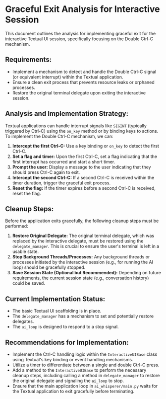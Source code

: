 # Graceful Exit Analysis for Interactive Session

This document outlines the analysis for implementing graceful exit for the interactive Textual UI session, specifically focusing on the Double Ctrl-C mechanism.

## Requirements:

- Implement a mechanism to detect and handle the Double Ctrl-C signal (or equivalent interrupt) within the Textual application.
- Ensure a clean exit process that prevents resource leaks or orphaned processes.
- Restore the original terminal delegate upon exiting the interactive session.

## Analysis and Implementation Strategy:

Textual applications can handle interrupt signals like `SIGINT` (typically triggered by Ctrl-C) using the `on_key` method or by binding keys to actions. To implement the Double Ctrl-C mechanism, we can:

1.  **Intercept the first Ctrl-C:** Use a key binding or `on_key` to detect the first Ctrl-C.
2.  **Set a flag and timer:** Upon the first Ctrl-C, set a flag indicating that the first interrupt has occurred and start a short timer.
3.  **Prompt the user:** Display a message to the user indicating that they should press Ctrl-C again to exit.
4.  **Intercept the second Ctrl-C:** If a second Ctrl-C is received within the timer duration, trigger the graceful exit process.
5.  **Reset the flag:** If the timer expires before a second Ctrl-C is received, reset the flag.

## Cleanup Steps:

Before the application exits gracefully, the following cleanup steps must be performed:

1.  **Restore Original Delegate:** The original terminal delegate, which was replaced by the interactive delegate, must be restored using the `delegate_manager`. This is crucial to ensure the user's terminal is left in a usable state.
2.  **Stop Background Threads/Processes:** Any background threads or processes initiated by the interactive session (e.g., for running the AI loop) should be gracefully stopped.
3.  **Save Session State (Optional but Recommended):** Depending on future requirements, the current session state (e.g., conversation history) could be saved.

## Current Implementation Status:

- The basic Textual UI scaffolding is in place.
- The `delegate_manager` has a mechanism to set and potentially restore delegates.
- The `ai_loop` is designed to respond to a stop signal.

## Recommendations for Implementation:

- Implement the Ctrl-C handling logic within the `InteractiveUIBase` class using Textual's key binding or event handling mechanisms.
- Utilize a timer to differentiate between a single and double Ctrl-C press.
- Add a method to the `InteractiveUIBase` to perform the necessary cleanup steps, including calling a method in `delegate_manager` to restore the original delegate and signaling the `ai_loop` to stop.
- Ensure that the main application loop in `ai_whisperer/main.py` waits for the Textual application to exit gracefully before terminating.

